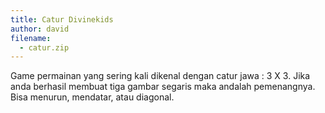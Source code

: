 ```yaml
---
title: Catur Divinekids
author: david
filename:
  - catur.zip
---
```

Game permainan yang sering kali dikenal dengan catur jawa : 3 X 3. Jika anda berhasil membuat tiga gambar segaris maka andalah pemenangnya. Bisa menurun, mendatar, atau diagonal.

